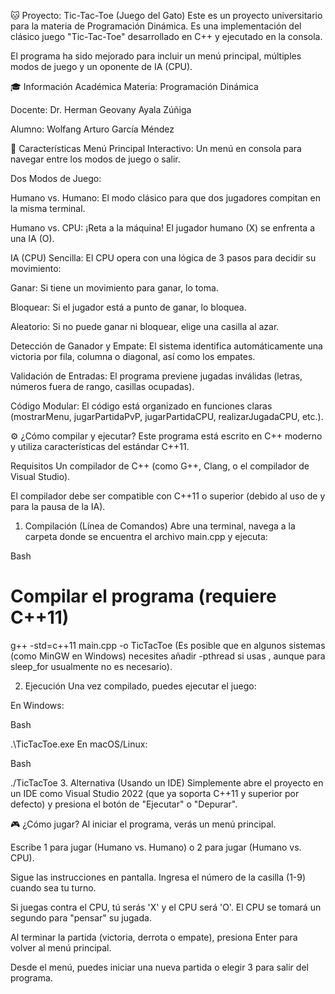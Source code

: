 🐱 Proyecto: Tic-Tac-Toe (Juego del Gato)
Este es un proyecto universitario para la materia de Programación Dinámica. Es una implementación del clásico juego "Tic-Tac-Toe" desarrollado en C++ y ejecutado en la consola.

El programa ha sido mejorado para incluir un menú principal, múltiples modos de juego y un oponente de IA (CPU).

🎓 Información Académica
Materia: Programación Dinámica

Docente: Dr. Herman Geovany Ayala Zúñiga

Alumno: Wolfang Arturo García Méndez

🚀 Características
Menú Principal Interactivo: Un menú en consola para navegar entre los modos de juego o salir.

Dos Modos de Juego:

Humano vs. Humano: El modo clásico para que dos jugadores compitan en la misma terminal.

Humano vs. CPU: ¡Reta a la máquina! El jugador humano (X) se enfrenta a una IA (O).

IA (CPU) Sencilla: El CPU opera con una lógica de 3 pasos para decidir su movimiento:

Ganar: Si tiene un movimiento para ganar, lo toma.

Bloquear: Si el jugador está a punto de ganar, lo bloquea.

Aleatorio: Si no puede ganar ni bloquear, elige una casilla al azar.

Detección de Ganador y Empate: El sistema identifica automáticamente una victoria por fila, columna o diagonal, así como los empates.

Validación de Entradas: El programa previene jugadas inválidas (letras, números fuera de rango, casillas ocupadas).

Código Modular: El código está organizado en funciones claras (mostrarMenu, jugarPartidaPvP, jugarPartidaCPU, realizarJugadaCPU, etc.).

⚙️ ¿Cómo compilar y ejecutar?
Este programa está escrito en C++ moderno y utiliza características del estándar C++11.

Requisitos
Un compilador de C++ (como G++, Clang, o el compilador de Visual Studio).

El compilador debe ser compatible con C++11 o superior (debido al uso de <thread> y <chrono> para la pausa de la IA).

1. Compilación (Línea de Comandos)
   Abre una terminal, navega a la carpeta donde se encuentra el archivo main.cpp y ejecuta:

Bash

# Compilar el programa (requiere C++11)

g++ -std=c++11 main.cpp -o TicTacToe
(Es posible que en algunos sistemas (como MinGW en Windows) necesites añadir -pthread si usas <thread>, aunque para sleep_for usualmente no es necesario).

2. Ejecución
   Una vez compilado, puedes ejecutar el juego:

En Windows:

Bash

.\TicTacToe.exe
En macOS/Linux:

Bash

./TicTacToe 3. Alternativa (Usando un IDE)
Simplemente abre el proyecto en un IDE como Visual Studio 2022 (que ya soporta C++11 y superior por defecto) y presiona el botón de "Ejecutar" o "Depurar".

🎮 ¿Cómo jugar?
Al iniciar el programa, verás un menú principal.

Escribe 1 para jugar (Humano vs. Humano) o 2 para jugar (Humano vs. CPU).

Sigue las instrucciones en pantalla. Ingresa el número de la casilla (1-9) cuando sea tu turno.

Si juegas contra el CPU, tú serás 'X' y el CPU será 'O'. El CPU se tomará un segundo para "pensar" su jugada.

Al terminar la partida (victoria, derrota o empate), presiona Enter para volver al menú principal.

Desde el menú, puedes iniciar una nueva partida o elegir 3 para salir del programa.
